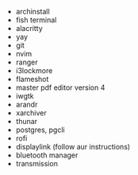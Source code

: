 - archinstall
- fish terminal
- alacritty
- yay
- git
- nvim
- ranger
- i3lockmore
- flameshot
- master pdf editor version 4
- iwgtk
- arandr
- xarchiver
- thunar
- postgres, pgcli
- rofi
- displaylink (follow aur instructions)
- bluetooth manager
- transmission
